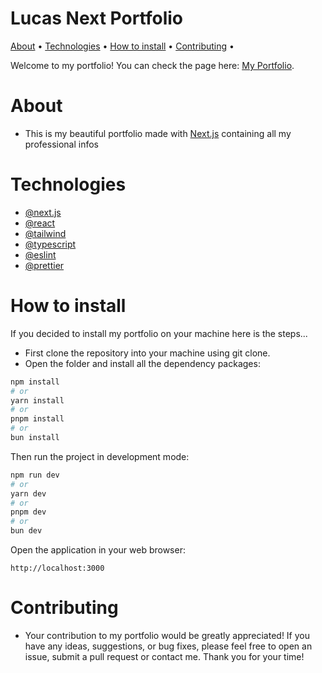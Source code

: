 <h1>Lucas Next Portfolio</h1>
<p>
 <a href="#about">About</a> • 
 <a href="#technologies">Technologies</a> • 
 <a href="#how-to-install">How to install</a> • 
 <a href="#contributing">Contributing</a> • 
</p>

Welcome to my portfolio!
You can check the page here: [My Portfolio](https://www.munhoz.tech/en).

# About
- This is my beautiful portfolio made with [Next.js](https://nextjs.org/) containing all my professional infos

# Technologies
- [@next.js](https://nextjs.org/)
- [@react](https://react.dev/)
- [@tailwind](https://tailwindcss.com/)
- [@typescript](https://www.typescriptlang.org/)
- [@eslint](https://eslint.org/)
- [@prettier](https://prettier.io/)

# How to install
If you decided to install my portfolio on your machine here is the steps...

- First clone the repository into your machine using git clone.
- Open the folder and install all the dependency packages:

```bash
npm install
# or
yarn install
# or
pnpm install
# or
bun install
```

Then run the project in development mode:
```bash
npm run dev
# or
yarn dev
# or
pnpm dev
# or
bun dev
```

Open the application in your web browser:
```
http://localhost:3000
```

# Contributing

- Your contribution to my portfolio would be greatly appreciated! If you have any ideas, suggestions, or bug fixes, please feel free to open an issue, submit a pull request or contact me. Thank you for your time!
